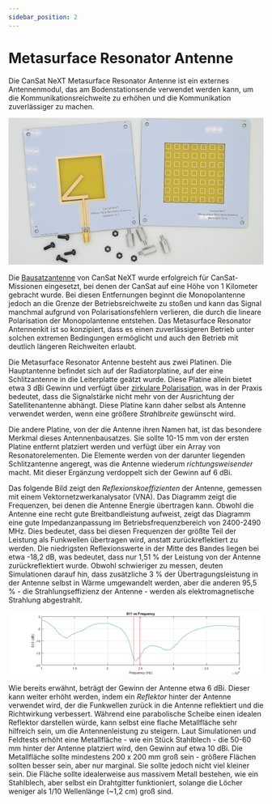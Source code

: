 ```yaml
---
sidebar_position: 2
---
```


# Metasurface Resonator Antenne

Die CanSat NeXT Metasurface Resonator Antenne ist ein externes Antennenmodul, das am Bodenstationsende verwendet werden kann, um die Kommunikationsreichweite zu erhöhen und die Kommunikation zuverlässiger zu machen.

![CanSat NeXT Metasurface Resonator Antenne](./img/resonator_antenna.png)

Die [Bausatzantenne](./../CanSat-hardware/communication#quarter-wave-antenna) von CanSat NeXT wurde erfolgreich für CanSat-Missionen eingesetzt, bei denen der CanSat auf eine Höhe von 1 Kilometer gebracht wurde. Bei diesen Entfernungen beginnt die Monopolantenne jedoch an die Grenze der Betriebsreichweite zu stoßen und kann das Signal manchmal aufgrund von Polarisationsfehlern verlieren, die durch die lineare Polarisation der Monopolantenne entstehen. Das Metasurface Resonator Antennenkit ist so konzipiert, dass es einen zuverlässigeren Betrieb unter solchen extremen Bedingungen ermöglicht und auch den Betrieb mit deutlich längeren Reichweiten erlaubt.

Die Metasurface Resonator Antenne besteht aus zwei Platinen. Die Hauptantenne befindet sich auf der Radiatorplatine, auf der eine Schlitzantenne in die Leiterplatte geätzt wurde. Diese Platine allein bietet etwa 3 dBi Gewinn und verfügt über [zirkulare Polarisation](https://en.wikipedia.org/wiki/Circular_polarization), was in der Praxis bedeutet, dass die Signalstärke nicht mehr von der Ausrichtung der Satellitenantenne abhängt. Diese Platine kann daher selbst als Antenne verwendet werden, wenn eine größere *Strahlbreite* gewünscht wird.

Die andere Platine, von der die Antenne ihren Namen hat, ist das besondere Merkmal dieses Antennenbausatzes. Sie sollte 10-15 mm von der ersten Platine entfernt platziert werden und verfügt über ein Array von Resonatorelementen. Die Elemente werden von der darunter liegenden Schlitzantenne angeregt, was die Antenne wiederum *richtungsweisender* macht. Mit dieser Ergänzung verdoppelt sich der Gewinn auf 6 dBi.

Das folgende Bild zeigt den *Reflexionskoeffizienten* der Antenne, gemessen mit einem Vektornetzwerkanalysator (VNA). Das Diagramm zeigt die Frequenzen, bei denen die Antenne Energie übertragen kann. Obwohl die Antenne eine recht gute Breitbandleistung aufweist, zeigt das Diagramm eine gute Impedanzanpassung im Betriebsfrequenzbereich von 2400-2490 MHz. Dies bedeutet, dass bei diesen Frequenzen der größte Teil der Leistung als Funkwellen übertragen wird, anstatt zurückreflektiert zu werden. Die niedrigsten Reflexionswerte in der Mitte des Bandes liegen bei etwa -18,2 dB, was bedeutet, dass nur 1,51 % der Leistung von der Antenne zurückreflektiert wurde. Obwohl schwieriger zu messen, deuten Simulationen darauf hin, dass zusätzliche 3 % der Übertragungsleistung in der Antenne selbst in Wärme umgewandelt werden, aber die anderen 95,5 % - die Strahlungseffizienz der Antenne - werden als elektromagnetische Strahlung abgestrahlt.

![CanSat NeXT Metasurface Resonator Antenne](./img/antenna_s11.png)

Wie bereits erwähnt, beträgt der Gewinn der Antenne etwa 6 dBi. Dieser kann weiter erhöht werden, indem ein *Reflektor* hinter der Antenne verwendet wird, der die Funkwellen zurück in die Antenne reflektiert und die Richtwirkung verbessert. Während eine parabolische Scheibe einen idealen Reflektor darstellen würde, kann selbst eine flache Metallfläche sehr hilfreich sein, um die Antennenleistung zu steigern. Laut Simulationen und Feldtests erhöht eine Metallfläche - wie ein Stück Stahlblech - die 50-60 mm hinter der Antenne platziert wird, den Gewinn auf etwa 10 dBi. Die Metallfläche sollte mindestens 200 x 200 mm groß sein - größere Flächen sollten besser sein, aber nur marginal. Sie sollte jedoch nicht viel kleiner sein. Die Fläche sollte idealerweise aus massivem Metall bestehen, wie ein Stahlblech, aber selbst ein Drahtgitter funktioniert, solange die Löcher weniger als 1/10 Wellenlänge (~1,2 cm) groß sind.